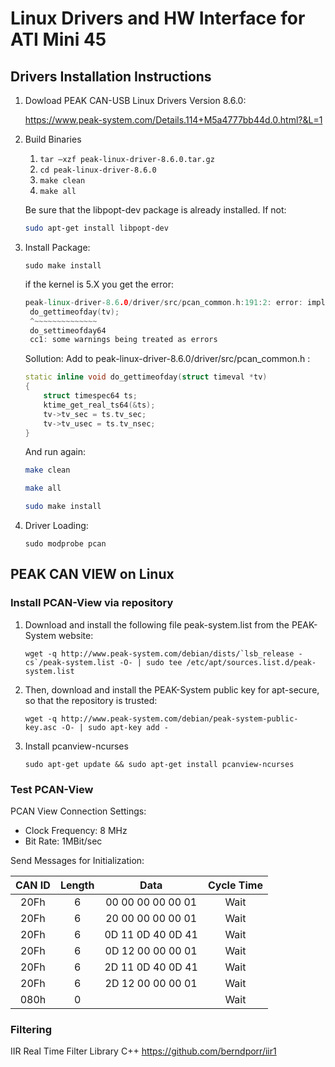 # Linux Drivers and HW Interface for ATI Mini 45

## Drivers Installation Instructions
1. Dowload PEAK CAN-USB Linux Drivers Version 8.6.0:

   https://www.peak-system.com/Details.114+M5a4777bb44d.0.html?&L=1

2. Build Binaries
   1. ```tar –xzf peak-linux-driver-8.6.0.tar.gz```
   2. ```cd peak-linux-driver-8.6.0```
   3. ```make clean```
   4. ```make all```
   
    Be sure that the libpopt-dev package is already installed. If not:
    ```bash 
    sudo apt-get install libpopt-dev
    ```

3. Install Package:
   
   ``sudo make install``
   
   if the kernel is 5.X you get the error:
   ```cpp
   peak-linux-driver-8.6.0/driver/src/pcan_common.h:191:2: error: implicit declaration of function ‘do_gettimeofday’; did you mean ‘do_settimeofday64’? [-Werror=implicit-function-declaration]
    do_gettimeofday(tv);
    ^~~~~~~~~~~~~~~
    do_settimeofday64
    cc1: some warnings being treated as errors
    ```
    Sollution: 
    Add to peak-linux-driver-8.6.0/driver/src/pcan_common.h :
    ``` cpp
    static inline void do_gettimeofday(struct timeval *tv)
    {
	    struct timespec64 ts;
	    ktime_get_real_ts64(&ts);
	    tv->tv_sec = ts.tv_sec;
	    tv->tv_usec = ts.tv_nsec;
    }
    ```
    And run again:

    ```sh 
    make clean
    ```
    ```sh 
    make all
    ```
    ```sh
    sudo make install
    ```



4. Driver Loading:

   ``sudo modprobe pcan``


## PEAK CAN VIEW on Linux

### Install PCAN-View via repository

1.  Download and install the following file peak-system.list from the PEAK-System website:
   
   	``wget -q http://www.peak-system.com/debian/dists/`lsb_release -cs`/peak-system.list -O- | sudo tee /etc/apt/sources.list.d/peak-system.list``

2. Then, download and install the PEAK-System public key for apt-secure, so that the repository is trusted:
   
   ``wget -q http://www.peak-system.com/debian/peak-system-public-key.asc -O- | sudo apt-key add - ``

3. Install pcanview-ncurses
   
   ``sudo apt-get update && sudo apt-get install pcanview-ncurses``

### Test PCAN-View

PCAN View Connection Settings:

* Clock Frequency: 8 MHz
* Bit Rate: 1MBit/sec
  
Send Messages for Initialization:

| CAN ID | Length  |  Data | Cycle Time  | 
|:-:|:-:|:-:|:-:|
| 20Fh |  6 | 00 00 00 00 00 01  | Wait  |
| 20Fh |  6 | 20 00 00 00 00 01  | Wait  |
| 20Fh |  6 | 0D 11 0D 40 0D 41  | Wait  |
| 20Fh |  6 | 0D 12 00 00 00 01  | Wait  |
| 20Fh |  6 | 2D 11 0D 40 0D 41  | Wait  |
| 20Fh |  6 | 2D 12 00 00 00 01  | Wait  |
| 080h |  0 |   | Wait  |


### Filtering

IIR Real Time Filter Library C++
https://github.com/berndporr/iir1
